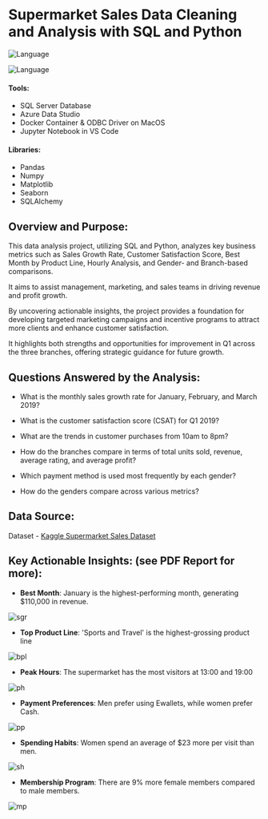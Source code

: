 # Supermarket Sales Data Cleaning and Analysis with SQL and Python
![Language](https://img.shields.io/badge/language-Python-%23074173)

![Language](https://img.shields.io/badge/language-SQL-%23DD5746)

#### Tools:
- SQL Server Database
- Azure Data Studio
- Docker Container & ODBC Driver on MacOS
- Jupyter Notebook in VS Code

####  Libraries:
- Pandas
- Numpy
- Matplotlib
- Seaborn
- SQLAlchemy


## Overview and Purpose:

This data analysis project, utilizing SQL and Python, analyzes key business metrics such as Sales Growth Rate, Customer Satisfaction Score, Best Month by Product Line, Hourly Analysis, and Gender- and Branch-based comparisons. 

It aims to assist management, marketing, and sales teams in driving revenue and profit growth. 

By uncovering actionable insights, the project provides a foundation for developing targeted marketing campaigns and incentive programs to attract more clients and enhance customer satisfaction. 

It highlights both strengths and opportunities for improvement in Q1 across the three branches, offering strategic guidance for future growth.


## Questions Answered by the Analysis:

- What is the monthly sales growth rate for January, February, and March 2019?
  
- What is the customer satisfaction score (CSAT) for Q1 2019?
  
- What are the trends in customer purchases from 10am to 8pm?
  
- How do the branches compare in terms of total units sold, revenue, average rating, and average profit?
  
- Which payment method is used most frequently by each gender?
  
- How do the genders compare across various metrics?

## Data Source:
 Dataset - [Kaggle Supermarket Sales Dataset](https://www.kaggle.com/datasets/aungpyaeap/supermarket-sales/data)


## Key Actionable Insights: (see PDF Report for more):

- **Best Month**: January is the highest-performing month, generating $110,000 in revenue.
  
![sgr](https://github.com/user-attachments/assets/49d10eee-b852-4a90-8eff-d713f668180f)


- **Top Product Line**: 'Sports and Travel' is the highest-grossing product line
  
![bpl](https://github.com/user-attachments/assets/fc936fc2-fb9e-476c-8924-a844e87fbc31)


- **Peak Hours**: The supermarket has the most visitors at 13:00 and 19:00
  
![ph](https://github.com/user-attachments/assets/713a9b1b-4f64-40fa-9cfd-3f590509d825)


- **Payment Preferences**: Men prefer using Ewallets, while women prefer Cash.
  
![pp](https://github.com/user-attachments/assets/952c7b16-d8d6-4e14-9e96-e035f0c18832)


- **Spending Habits**: Women spend an average of $23 more per visit than men.

![sh](https://github.com/user-attachments/assets/30db7396-3dc1-4bb3-8626-ff7fe5f4f31e)


- **Membership Program**: There are 9% more female members compared to male members.
  
![mp](https://github.com/user-attachments/assets/b94eef3f-ca68-496d-8cfd-d58eddd77690)



